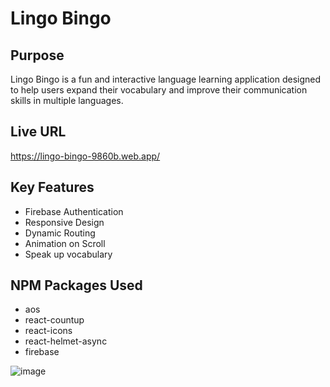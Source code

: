 # Lingo Bingo

## Purpose
Lingo Bingo is a fun and interactive language learning application designed to help users expand their vocabulary and improve their communication skills in multiple languages.

## Live URL
https://lingo-bingo-9860b.web.app/

## Key Features
- Firebase Authentication
- Responsive Design
- Dynamic Routing
- Animation on Scroll
- Speak up vocabulary

## NPM Packages Used
- aos
- react-countup
- react-icons
- react-helmet-async
- firebase

![image](https://github.com/user-attachments/assets/21fe7074-c4bd-4c92-9e24-6536f1290591)
